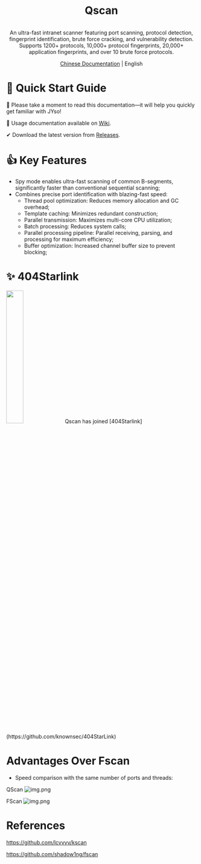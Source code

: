 <h1 align="center"> Qscan </h1>

<p align="center">
<img src="https://img.shields.io/badge/go-1.23-blue"  alt=""/>

<p align="center"> An ultra-fast intranet scanner featuring port scanning, protocol detection, fingerprint identification, brute force cracking, and vulnerability detection. Supports 1200+ protocols, 10,000+ protocol fingerprints, 20,000+ application fingerprints, and over 10 brute force protocols. </p>

<p align="center"> <a href="README.md">Chinese Documentation</a> | English </p>

# 🚀 Quick Start Guide

📢 Please take a moment to read this documentation—it will help you quickly get familiar with JYso!

🧐 Usage documentation available on [Wiki](https://github.com/qi4L/qscan/wiki).

✔ Download the latest version from [Releases](https://github.com/qi4L/qscan/releases).

# 👍 Key Features

+ Spy mode enables ultra-fast scanning of common B-segments, significantly faster than conventional sequential scanning;
+ Combines precise port identification with blazing-fast speed:
    + Thread pool optimization: Reduces memory allocation and GC overhead;
    + Template caching: Minimizes redundant construction;
    + Parallel transmission: Maximizes multi-core CPU utilization;
    + Batch processing: Reduces system calls;
    + Parallel processing pipeline: Parallel receiving, parsing, and processing for maximum efficiency;
    + Buffer optimization: Increased channel buffer size to prevent blocking;

# ✨ 404Starlink
<img src lazysrc="https://github.com/knownsec/404StarLink-Project/raw/master/logo.png" width="30%">
Qscan has joined [404Starlink](https://github.com/knownsec/404StarLink)

# Advantages Over Fscan

+ Speed comparison with the same number of ports and threads:

QScan
![img.png](assets/qscan速度.png)

FScan
![img.png](assets/FScan.png)

# References

https://github.com/lcvvvv/kscan

https://github.com/shadow1ng/fscan